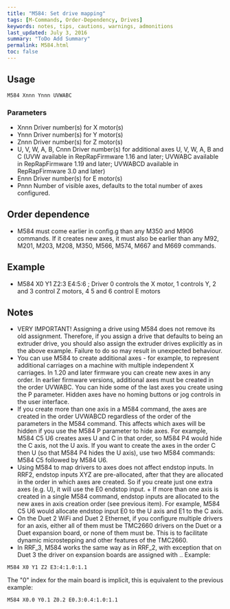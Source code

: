 ```yaml
---
title: "M584: Set drive mapping" 
tags: [M-Commands, Order-Dependency, Drives]
keywords: notes, tips, cautions, warnings, admonitions
last_updated: July 3, 2016
summary: "ToDo Add Summary"
permalink: M584.html
toc: false
---
```


## Usage ##
```
M584 Xnnn Ynnn UVWABC
```

### Parameters ###

+ Xnnn Driver number(s) for X motor(s)
+ Ynnn Driver number(s) for Y motor(s)
+ Znnn Driver number(s) for Z motor(s)
+ U, V, W, A, B, Cnnn Driver number(s) for additional axes U, V, W, A, B and C (UVW available in RepRapFirmware 1.16 and later; UVWABC available in RepRapFirmware 1.19 and later; UVWABCD available in RepRapFirmware 3.0 and later)
+ Ennn Driver number(s) for E motor(s)
+ Pnnn Number of visible axes, defaults to the total number of axes configured.

## Order dependence ##

+ M584 must come earlier in config.g than any M350 and M906 commands. If it creates new axes, it must also be earlier than any M92, M201, M203, M208, M350, M566, M574, M667 and M669 commands.

## Example ##

+ M584 X0 Y1 Z2:3 E4:5:6 ; Driver 0 controls the X motor, 1 controls Y, 2 and 3 control Z motors, 4 5 and 6 control E motors

## Notes ##

+ VERY IMPORTANT! Assigning a drive using M584 does not remove its old assignment. Therefore, if you assign a drive that defaults to being an extruder drive, you should also assign the extruder drives explicitly as in the above example. Failure to do so may result in unexpected behaviour.
+ You can use M584 to create additional axes - for example, to represent additional carriages on a machine with multiple independent X carriages. In 1.20 and later firmware you can create new axes in any order. In earlier firmware versions, additional axes must be created in the order UVWABC. You can hide some of the last axes you create using the P parameter. Hidden axes have no homing buttons or jog controls in the user interface.
+ If you create more than one axis in a M584 command, the axes are created in the order UVWABCD regardless of the order of the parameters in the M584 command. This affects which axes will be hidden if you use the M584 P parameter to hide axes. For example, M584 C5 U6 creates axes U and C in that order, so M584 P4 would hide the C axis, not the U axis. If you want to create the axes in the order C then U (so that M584 P4 hides the U axis), use two M584 commands: M584 C5 followed by M584 U6.
+ Using M584 to map drivers to axes does not affect endstop inputs. In RRF2, endstop inputs XYZ are pre-allocated, after that they are allocated in the order in which axes are created. So if you create just one extra axes (e.g. U), it will use the E0 endstop input. + If more than one axis is created in a single M584 command, endstop inputs are allocated to the new axes in axis creation order (see previous item). For example, M584 C5 U6 would allocate endstop input E0 to the U axis and E1 to the C axis.
+ On the Duet 2 WiFi and Duet 2 Ethernet, if you configure multiple drivers for an axis, either all of them must be TMC2660 drivers on the Duet or a Duet expansion board, or none of them must be. This is to facilitate dynamic microstepping and other features of the TMC2660.
+ In RRF_3, M584 works the same way as in RRF_2, with exception that on Duet 3 the driver on expansion boards are assigned with <board address>.<driver number>. Example:

```
M584 X0 Y1 Z2 E3:4:1.0:1.1
```

The "0" index for the main board is implicit, this is equivalent to the previous example:

```
M584 X0.0 Y0.1 Z0.2 E0.3:0.4:1.0:1.1
```
